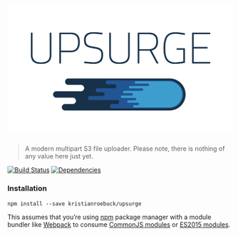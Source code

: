# ![Upsurge](media/upserge.png)

> A modern multipart S3 file uploader. Please note, there is nothing of any value here just yet.

[![Build Status](https://travis-ci.org/kristianroebuck/upsurge.svg)](https://travis-ci.org/kristianroebuck/upsurge) [![Dependencies](https://david-dm.org/kristianroebuck/upsurge.svg)](https://david-dm.org/kristianroebuck/upsurge.svg)


### Installation

```
npm install --save kristianroebuck/upsurge
```

This assumes that you’re using [npm](https://www.npmjs.com/) package manager with a module bundler like [Webpack](http://webpack.github.io) to consume [CommonJS modules](http://webpack.github.io/docs/commonjs.html) or [ES2015 modules](https://developer.mozilla.org/en-US/docs/Web/JavaScript/Reference/Statements/import).
